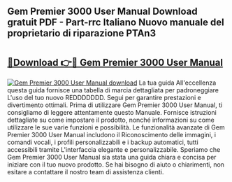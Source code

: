 ## Gem Premier 3000 User Manual Download gratuit PDF - Part-rrc Italiano Nuovo manuale del proprietario di riparazione PTAn3

# <h2><a href="http://dfgrgp.blite.top/?on=Gem+Premier+3000+User+Manual">🔗Download 👉🔴 Gem Premier 3000 User Manual</a></h2>

[![Gem Premier 3000 User Manual download](https://i.imgur.com/lujVjoI.png)](http://dfgrgp.blite.top/?on=Gem+Premier+3000+User+Manual)
La tua guida All'eccellenza questa guida fornisce una tabella di marcia dettagliata per padroneggiare L'uso del tuo nuovo REDDDDDDD. Segui per garantire prestazioni e divertimento ottimali. Prima di utilizzare Gem Premier 3000 User Manual, ti consigliamo di leggere attentamente questo Manuale. Fornisce istruzioni dettagliate su come impostare il prodotto, nonché informazioni su come utilizzare le sue varie funzioni e possibilità. Le funzionalità avanzate di Gem Premier 3000 User Manual includono il Riconoscimento delle immagini, i comandi vocali, i profili personalizzabili e i backup automatici, tutti accessibili tramite L'interfaccia elegante e personalizzabile. Speriamo che Gem Premier 3000 User Manual sia stata una guida chiara e concisa per iniziare con il tuo nuovo prodotto. Se hai bisogno di aiuto o chiarimenti, non esitare a contattare il nostro team di assistenza clienti.
